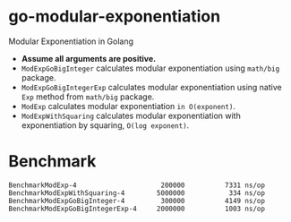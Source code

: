 # go-modular-exponentiation
Modular Exponentiation in Golang

* **Assume all arguments are positive.**
* `ModExpGoBigInteger` calculates modular exponentiation using `math/big` package.
* `ModExpGoBigIntegerExp` calculates modular exponentiation using native `Exp` method from `math/big` package.
* `ModExp` calculates modular exponentiation `in O(exponent)`.
* `ModExpWithSquaring` calculates modular exponentiation with exponentiation by squaring, `O(log exponent)`.

# Benchmark
```
BenchmarkModExp-4                  	  200000	      7331 ns/op
BenchmarkModExpWithSquaring-4      	 5000000	       334 ns/op
BenchmarkModExpGoBigInteger-4      	  300000	      4149 ns/op
BenchmarkModExpGoBigIntegerExp-4   	 2000000	      1003 ns/op
```
